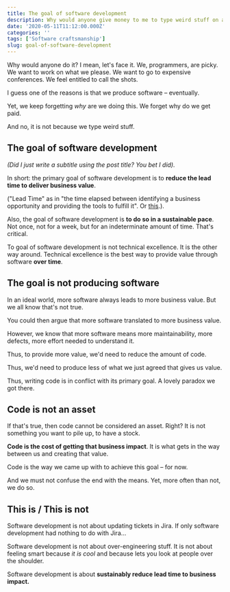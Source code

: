 ```yaml
---
title: The goal of software development
description: Why would anyone give money to me to type weird stuff on a computer?
date: '2020-05-11T11:12:00.000Z'
categories: ''
tags: ['Software craftsmanship']
slug: goal-of-software-development
---
```


Why would anyone do it? I mean, let's face it. We, programmers, are picky. We want to work on what we please. We want to go to expensive conferences. We feel entitled to call the shots.

I guess one of the reasons is that we produce software – eventually.

Yet, we keep forgetting *why* are we doing this. We forget why do we get paid.

And no, it is not because we type weird stuff.

## The goal of software development

*(Did I just write a subtitle using the post title? You bet I did).*

In short: the primary goal of software development is to **reduce the lead time to deliver business value**.

("Lead Time" as in "the time elapsed between identifying a business opportunity and providing the tools to fulfill it". Or [this](https://leanandkanban.wordpress.com/2009/04/18/lead-time-vs-cycle-time/).).

Also, the goal of software development is **to do so in a sustainable pace**. Not once, not for a week, but for an indeterminate amount of time. That's critical.

To goal of software development is not technical excellence. It is the other way around. Technical excellence is the best way to provide value through software **over time**.

## The goal is not producing software

In an ideal world, more software always leads to more business value. But we all know that's not true.

You could then argue that more software translated to more business value.

However, we know that more software means more maintainability, more defects, more effort needed to understand it.

Thus, to provide more value, we'd need to reduce the amount of code.

Thus, we'd need to produce less of what we just agreed that gives us value.

Thus, writing code is in conflict with its primary goal. A lovely paradox we got there.

## Code is not an asset

If that's true, then code cannot be considered an asset. Right? It is not something you want to pile up, to have a stock.

**Code is the cost of getting that business impact**. It is what gets in the way between us and creating that value.

Code is the way we came up with to achieve this goal – for now.

And we must not confuse the end with the means. Yet, more often than not, we do so.

## This is / This is not

Software development is not about updating tickets in Jira. If only software development had nothing to do with Jira…

Software development is not about over-engineering stuff. It is not about feeling smart because *it is cool* and because lets you look at people over the shoulder.

Software development is about **sustainably reduce lead time to business impact.**

